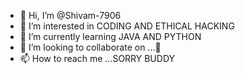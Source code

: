 - 👋 Hi, I’m @Shivam-7906
- 👀 I’m interested in CODING AND ETHICAL HACKING
- 🌱 I’m currently learning JAVA AND PYTHON
- 💞️ I’m looking to collaborate on ...🖤
- 📫 How to reach me ...SORRY BUDDY

<!---
Shivam-7906/Shivam-7906 is a ✨ special ✨ repository because its `README.md` (this file) appears on your GitHub profile.
You can click the Preview link to take a look at your changes.
--->
